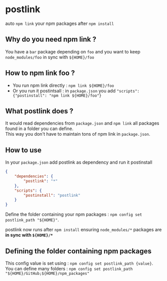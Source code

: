 # postlink

auto `npm link` your npm packages after `npm install`

## Why do you need npm link ?

You have a `bar` package depending on `foo` and you want to keep `node_modules/foo` in sync with `${HOME}/foo`

## How to npm link foo ?

- You run npm link directly : `npm link ${HOME}/foo`
- Or you run it postintsall : in `package.json` you add `"scripts": {"postinstall": "npm link ${HOME}/foo"}`

## What postlink does ?

It would read dependencies from `package.json` and `npm link` all packages found in a folder you can define.  
This way you don't have to maintain tons of npm link in `package.json`.

## How to use

In your `package.json` add postlink as dependency and run it postinstall

```json
{
    "dependencies": {
        "postlink": "*"
    },
    "scripts": {
        "postinstall": "postlink"
    }
}
```

Define the folder containing your npm packages : `npm config set postlink_path "${HOME}"`.  

postlink now runs after `npm install` ensuring `node_modules/*` packages are **in sync with `${HOME}/*`**

## Defining the folder containing npm packages

This config value is set using : `npm config set postlink_path {value}`.  
You can define many folders : `npm config set postlink_path "${HOME}/GitHub;${HOME}/npm_packages"` 
